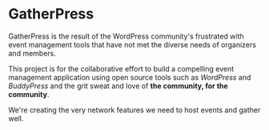 # GatherPress

GatherPress is the result of the WordPress community's frustrated with event management tools that have not met the diverse needs of organizers and members.

This project is for the collaborative effort to build a compelling event management application using open source tools such as _WordPress_ and _BuddyPress_ and the grit sweat and love of **the community, for the community**. 

We're creating the very network features we need to host events and gather well.
